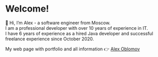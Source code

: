 # Welcome!

👋 Hi, I’m Alex - a software engineer from Moscow. </br>
I am a professional developer with over 10 years of experience in IT. </br>
I have 6 years of experience as a hired Java developer and successful freelance experience since October 2020.

My web page with portfolio and all information 👉 [Alex Oblomov](https://telegra.ph/Alex-Oblomov-11-22)
